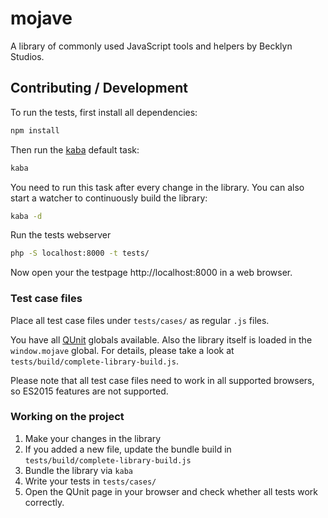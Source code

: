 mojave
======

A library of commonly used JavaScript tools and helpers by Becklyn Studios.



Contributing / Development
--------------------------

To run the tests, first install all dependencies:

```js
npm install
```

Then run the [kaba](https://github.com/Becklyn/kaba) default task:

```bash
kaba
```

You need to run this task after every change in the library.
You can also start a watcher to continuously build the library:

```bash
kaba -d
```

Run the tests webserver

```bash
php -S localhost:8000 -t tests/
```

Now open your the testpage http://localhost:8000  in a web browser.


### Test case files

Place all test case files under `tests/cases/` as regular `.js` files.

You have all [QUnit](https://qunitjs.com/) globals available.
Also the library itself is loaded in the `window.mojave` global. For details, please take a look at `tests/build/complete-library-build.js`.

Please note that all test case files need to work in all supported browsers, so ES2015 features are not supported.


### Working on the project

1. Make your changes in the library
2. If you added a new file, update the bundle build in `tests/build/complete-library-build.js`
3. Bundle the library via `kaba`
4. Write your tests in `tests/cases/`
5. Open the QUnit page in your browser and check whether all tests work correctly.
